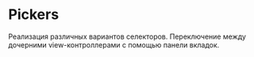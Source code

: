 # Pickers
Реализация различных вариантов селекторов. Переключение между дочерними view-контроллерами с помощью панели вкладок.
